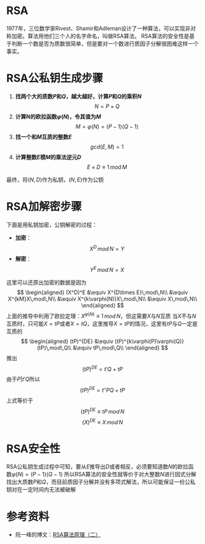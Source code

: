 # RSA

1977年，三位数学家Rivest、Shamir和Adleman设计了一种算法，可以实现非对称加密。算法用他们三个人的名字命名，叫做RSA算法。
RSA算法的安全性是基于判断一个数是否为质数很简单，但是要对一个数进行质因子分解很困难这样一个事实。

# RSA公私钥生成步骤

1. **找两个大的质数$P$和$Q$，越大越好，计算$P$和$Q$的乘积$N$**
$$N=P\times Q$$
2. **计算N的欧拉函数$\varphi(N)$，令其值为$M$**
$$M=\varphi(N)=(P-1)(Q-1)$$
3. **找一个和$M$互质的整数$E$**
$$gcd(E,M)=1$$
4. **计算整数$E$模$M$的乘法逆元$D$**
$$E\times D\equiv 1\,mod\,M$$

最终，将$(N,D)$作为私钥，$(N,E)$作为公钥

# RSA加解密步骤

下面是用私钥加密，公钥解密的过程：

- **加密**：
$$X^D\,mod\,N=Y$$
- **解密**：
$$Y^E\,mod\,N=X$$

这里可以还原出加密的数据是因为
$$
\begin{aligned}
(X^D)^E &\equiv X^{D\times E}\,mod\,N\\
&\equiv X^{kM}X\,mod\,N\\
&\equiv X^{k\varphi(N)}X\,mod\,N\\
&\equiv X\,mod\,N\\
\end{aligned}
$$
上面的推导中利用了欧拉定理：$X^{\varphi(N)}\equiv 1\,mod\,N$，但这需要$X$与$N$互质
当$X$不与$N$互质时，只可能$X=tP$或者$X=tQ$，这里推导$X=tP$的情况，这里有$tP$与$Q$一定是互质的
$$
\begin{aligned}
(tP)^{DE} &\equiv (tP)^{k\varphi(P)\varphi(Q)}(tP)\,mod\,Q\\
&\equiv tP\,mod\,Q\\
\end{aligned}
$$
推出
$$(tP)^{DE}=t'Q+tP$$
由于$P|t'Q$所以
$$(tP)^{DE}=t''PQ+tP$$
上式等价于
$$(tP)^{DE}\equiv tP\,mod\,N$$
$$(X)^{DE}\equiv X\,mod\,N$$

# RSA安全性

RSA公私钥生成过程中可知，要从$E$推导出$D$或者相反，必须要知道数$N$的欧拉函数$\varphi(N)=(P-1)(Q-1)$
所以RSA算法的安全性就等价于对大整数$N$进行因式分解找出大质数$P$和$Q$，而目前质因子分解并没有多项式解法，所以可能保证一份公私钥对在一定时间内无法被破解

# 参考资料

- 阮一峰的博文：[RSA算法原理（二）](http://www.ruanyifeng.com/blog/2013/07/rsa_algorithm_part_two.html)
